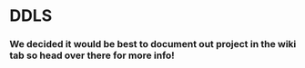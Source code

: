 # DDLS
### We decided it would be best to document out project in the wiki tab so head over there for more info!
